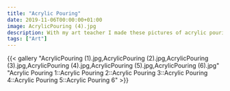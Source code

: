 ```yaml
---
title: "Acrylic Pouring"
date: 2019-11-06T00:00:00+01:00
image: AcrylicPouring (4).jpg
description: With my art teacher I made these pictures of acrylic pouring.
tags: ["Art"]
---
```


{{< gallery "AcrylicPouring (1).jpg,AcrylicPouring (2).jpg,AcrylicPouring (3).jpg,AcrylicPouring (4).jpg,AcrylicPouring (5).jpg,AcrylicPouring (6).jpg" "Acrylic Pouring 1::Acrylic Pouring 2::Acrylic Pouring 3::Acrylic Pouring 4::Acrylic Pouring 5::Acrylic Pouring 6" >}}
